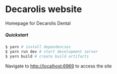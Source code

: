 # Decarolis website #

Homepage for Decarolis Dental

##### Quickstart

```bash
$ yarn # install dependencies 
$ yarn run dev # start development server
$ yarn build # create build artifacts
```

Navigate to [http://localhost:6969](http://localhost:6969) to access the site
